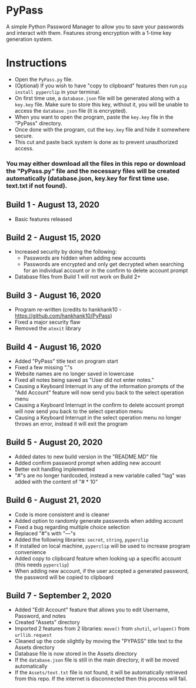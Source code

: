 # PyPass
A simple Python Password Manager to allow you to save your passwords and interact with them. Features strong encryption with a 1-time key generation system.

# Instructions
* Open the `PyPass.py` file.
* (Optional) If you wish to have "copy to clipboard" features then run `pip install pyperclip` in your terminal.
* On first time use, a `database.json` file will be generated along with a `key.key` file. Make sure to store this key, without it, you will be unable to access the `database.json` file (it is encrypted).
* When you want to open the program, paste the `key.key` file in the "PyPass" directory.
* Once done with the program, cut the `key.key` file and hide it somewhere secure.
* This cut and paste back system is done as to prevent unauthorized access.

### You may either download all the files in this repo or download the "PyPass.py" file and the necessary files will be created automatically (database.json, key.key for first time use. text.txt if not found).

## Build 1 - August 13, 2020
* Basic features released

## Build 2 - August 15, 2020
* Increased security by doing the following:
  - Passwords are hidden when adding new accounts
  - Passwords are encrypted and only get decrypted when searching for an individual account or in the confirm to delete account prompt
* Database files from Build 1 will not work on Build 2+
 
 ## Build 3 - August 16, 2020
 * Program re-written (credits to hankhank10 - https://github.com/hankhank10/PyPass)
 * Fixed a major security flaw
 * Removed the `atexit` library
 
 ## Build 4 - August 16, 2020
  * Added "PyPass" title text on program start
  * Fixed a few missing "."s
  * Website names are no longer saved in lowercase
  * Fixed all notes being saved as "User did not enter notes."
  * Causing a Keyboard Interrupt in any of the information prompts of the "Add Account" feature will now send you back to the select operation menu
  * Causing a Keyboard Interrupt in the confirm to delete account prompt will now send you back to the select operation menu
  * Causing a Keyboard Interrupt in the select operation menu no longer throws an error, instead it will exit the program

## Build 5 - August 20, 2020
  * Added dates to new build version in the "README.MD" file
  * Added confirm password prompt when adding new account
  * Better exit handling implemented
  * "#"s are no longer hardcoded, instead a new variable called "tag" was added with the content of "# * 10"

## Build 6 - August 21, 2020
  * Code is more consistent and is cleaner
  * Added option to randomly generate passwords when adding account
  * Fixed a bug regarding multiple choice selection
  * Replaced "#"s with "—"s
  * Added the following libraries: `secret`, `string`, `pyperclip`
  * If installed on local machine, `pyperclip` will be used to increase program convenience
  * Added copy to clipboard feature when looking up a specific account (this needs `pyperclip`)
  * When adding new account, if the user accepted a generated password, the password will be copied to clipboard

## Build 7 - September 2, 2020
  * Added "Edit Account" feature that allows you to edit Username, Password, and notes
  * Created "Assets" directory
  * Imported 2 features from 2 libraries: `move()` from `shutil`, `urlopen()` from `urllib.request`
  * Cleaned up the code slightly by moving the "PYPASS" title text to the Assets directory
  * Database file is now stored in the Assets directory
  * If the `database.json` file is still in the main directory, it will be moved automatically
  * If the `Assets/text.txt` file is not found, it will be automatically retrieved from this repo. If the internet is disconnected then this process will fail.
